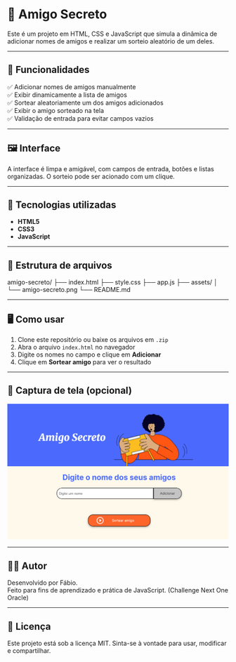 # 🎁 Amigo Secreto

Este é um projeto em HTML, CSS e JavaScript que simula a dinâmica de adicionar nomes de amigos e realizar um sorteio aleatório de um deles.

---

## 📌 Funcionalidades

✅ Adicionar nomes de amigos manualmente  
✅ Exibir dinamicamente a lista de amigos  
✅ Sortear aleatoriamente um dos amigos adicionados  
✅ Exibir o amigo sorteado na tela  
✅ Validação de entrada para evitar campos vazios  

---

## 🖼️ Interface

A interface é limpa e amigável, com campos de entrada, botões e listas organizadas. O sorteio pode ser acionado com um clique.

---

## 🚀 Tecnologias utilizadas

- **HTML5**
- **CSS3**
- **JavaScript**

---

## 📂 Estrutura de arquivos

amigo-secreto/
├── index.html
├── style.css
├── app.js
├── assets/
│ └── amigo-secreto.png
└── README.md


---

## 🖥️ Como usar

1. Clone este repositório ou baixe os arquivos em `.zip`
2. Abra o arquivo `index.html` no navegador
3. Digite os nomes no campo e clique em **Adicionar**
4. Clique em **Sortear amigo** para ver o resultado

---

## 📸 Captura de tela (opcional)

![Captura de Tela do Projeto](assets/pagina-amigo-secreto.png)

---

## 👨‍💻 Autor

Desenvolvido por Fábio.  
Feito para fins de aprendizado e prática de JavaScript. (Challenge Next One Oracle)

---

## 📝 Licença

Este projeto está sob a licença MIT. Sinta-se à vontade para usar, modificar e compartilhar.
